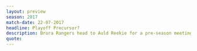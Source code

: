 ```yaml
---
layout: preview
season: 2017
match-date: 22-07-2017
headline: Playoff Precursor?
description: Brora Rangers head to Auld Reekie for a pre-season meeting with The Spartans.
quote:
---
```

